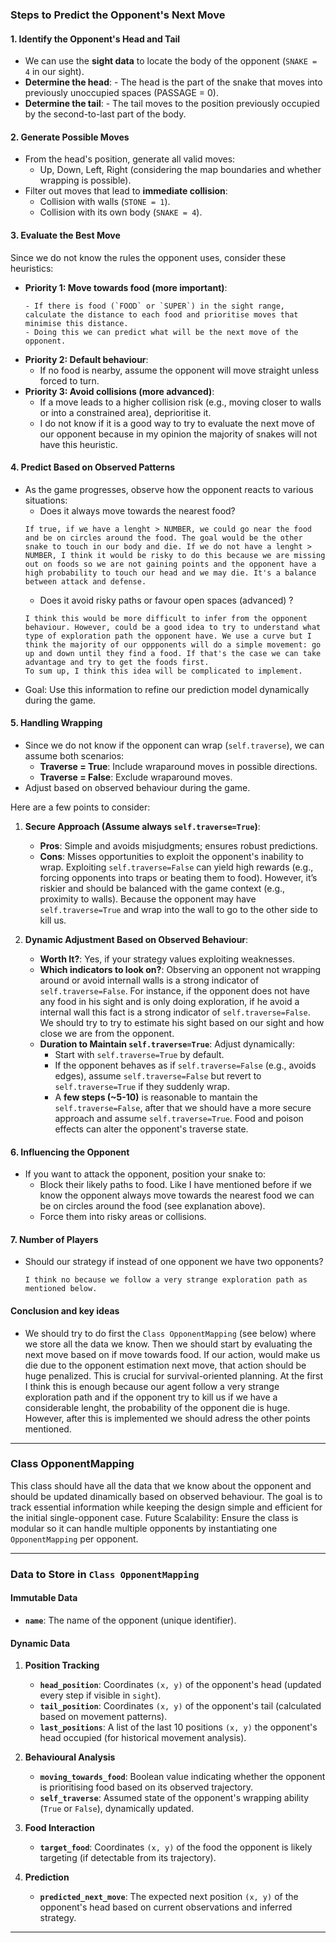 ### Steps to Predict the Opponent's Next Move

#### 1. **Identify the Opponent's Head and Tail**

   - We can use the **sight data** to locate the body of the opponent (`SNAKE = 4` in our sight).
   - **Determine the head**:
    - The head is the part of the snake that moves into previously unoccupied spaces (PASSAGE = 0).
   - **Determine the tail**:
    - The tail moves to the position previously occupied by the second-to-last part of the body.

#### 2. **Generate Possible Moves**

   - From the head's position, generate all valid moves:
     - Up, Down, Left, Right (considering the map boundaries and whether wrapping is possible).
   - Filter out moves that lead to **immediate collision**:
     - Collision with walls (`STONE = 1`).
     - Collision with its own body (`SNAKE = 4`).

#### 3. **Evaluate the Best Move**
   Since we do not know the rules the opponent uses, consider these heuristics:
   - **Priority 1: Move towards food (more important)**:
     ```
     - If there is food (`FOOD` or `SUPER`) in the sight range, calculate the distance to each food and prioritise moves that minimise this distance.
     - Doing this we can predict what will be the next move of the opponent.
     ```
   - **Priority 2: Default behaviour**:
     - If no food is nearby, assume the opponent will move straight unless forced to turn.
   - **Priority 3: Avoid collisions (more advanced)**:
     - If a move leads to a higher collision risk (e.g., moving closer to walls or into a constrained area), deprioritise it.  
     - I do not know if it is a good way to try to evaluate the next move of our opponent because in my opinion the majority of snakes will not have this heuristic.

#### 4. **Predict Based on Observed Patterns**
   - As the game progresses, observe how the opponent reacts to various situations:
     - Does it always move towards the nearest food? 
      ```
      If true, if we have a lenght > NUMBER, we could go near the food and be on circles around the food. The goal would be the other snake to touch in our body and die. If we do not have a lenght > NUMBER, I think it would be risky to do this because we are missing out on foods so we are not gaining points and the opponent have a high probability to touch our head and we may die. It's a balance between attack and defense.
      ```
     - Does it avoid risky paths or favour open spaces (advanced) ?
      ```
      I think this would be more difficult to infer from the opponent behaviour. However, could be a good idea to try to understand what type of exploration path the opponent have. We use a curve but I think the majority of our oppponents will do a simple movement: go up and down until they find a food. If that's the case we can take advantage and try to get the foods first.
      To sum up, I think this idea will be complicated to implement.
      ```
   - Goal: Use this information to refine our prediction model dynamically during the game.

#### 5. **Handling Wrapping**
   
   - Since we do not know if the opponent can wrap (`self.traverse`), we can assume both scenarios:
     - **Traverse = True**: Include wraparound moves in possible directions.
     - **Traverse = False**: Exclude wraparound moves.
   - Adjust based on observed behaviour during the game.

Here are a few points to consider:

1. **Secure Approach (Assume always `self.traverse=True`)**:
   - **Pros**: Simple and avoids misjudgments; ensures robust predictions.
   - **Cons**: Misses opportunities to exploit the opponent's inability to wrap. Exploiting `self.traverse=False` can yield high rewards (e.g., forcing opponents into traps or beating them to food). 
   However, it’s riskier and should be balanced with the game context (e.g., proximity to walls). Because the opponent may have `self.traverse=True` and wrap into the wall to go to the other side to kill us.

2. **Dynamic Adjustment Based on Observed Behaviour**:
   - **Worth It?**: Yes, if your strategy values exploiting weaknesses.
   - **Which indicators to look on?**: Observing an opponent not wrapping around or avoid internall walls is a strong indicator of `self.traverse=False`. For instance, if the opponent does not have any food in his sight and is only doing exploration, if he avoid a internal wall this fact is a strong indicator of `self.traverse=False`. We should try to try to estimate his sight based on our sight and how close we are from the opponent.
   - **Duration to Maintain `self.traverse=True`**: Adjust dynamically:
     - Start with `self.traverse=True` by default.
     - If the opponent behaves as if `self.traverse=False` (e.g., avoids edges), assume `self.traverse=False` but revert to `self.traverse=True` if they suddenly wrap.
     - A **few steps (~5-10)** is reasonable to mantain the `self.traverse=False`, after that we should have a more secure approach and assume `self.traverse=True`. Food and poison effects can alter the opponent's traverse state.

#### 6. **Influencing the Opponent**

   - If you want to attack the opponent, position your snake to:
     - Block their likely paths to food. Like I have mentioned before if we know the opponent always move towards the nearest food we can be on circles around the food (see explanation above).
     - Force them into risky areas or collisions.

#### 7. **Number of Players**

   - Should our strategy if instead of one opponent we have two opponents? 
        ```
        I think no because we follow a very strange exploration path as mentioned below.
        ```
#### Conclusion and key ideas

- We should try to do first the `Class OpponentMapping` (see below) where we store all the data we know. 
Then we should start by evaluating the next move based on if move towards food. If our action, would make us die due to the opponent estimation next move, that action should be huge penalized. This is crucial for survival-oriented planning. At the first I think this is enough because our agent follow a very strange exploration path and if the opponent try to kill us if we have a considerable lenght, the probability of the opponent die is huge.
However, after this is implemented we should adress the other points mentioned.
---

### Class OpponentMapping

This class should have all the data that we know about the opponent and should be updated dinamically based on observed behaviour.
The goal is to track essential information while keeping the design simple and efficient for the initial single-opponent case.
Future Scalability: Ensure the class is modular so it can handle multiple opponents by instantiating one `OpponentMapping` per opponent.

---

### **Data to Store in `Class OpponentMapping`**

#### **Immutable Data**

- **`name`**: The name of the opponent (unique identifier).

#### **Dynamic Data**

1. **Position Tracking**
   - **`head_position`**: Coordinates `(x, y)` of the opponent's head (updated every step if visible in `sight`).
   - **`tail_position`**: Coordinates `(x, y)` of the opponent's tail (calculated based on movement patterns).
   - **`last_positions`**: A list of the last 10 positions `(x, y)` the opponent's head occupied (for historical movement analysis).

2. **Behavioural Analysis**
   - **`moving_towards_food`**: Boolean value indicating whether the opponent is prioritising food based on its observed trajectory.
   - **`self_traverse`**: Assumed state of the opponent's wrapping ability (`True` or `False`), dynamically updated.

3. **Food Interaction**
   - **`target_food`**: Coordinates `(x, y)` of the food the opponent is likely targeting (if detectable from its trajectory).

4. **Prediction**
   - **`predicted_next_move`**: The expected next position `(x, y)` of the opponent's head based on current observations and inferred strategy.

---
